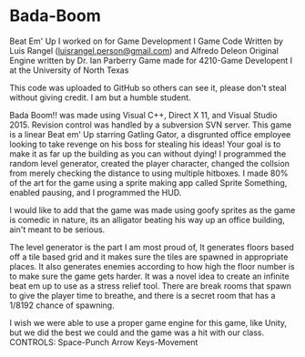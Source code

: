 # Bada-Boom
Beat Em' Up I worked on for Game Development I
Game Code Written by Luis Rangel (luisrangel.person@gmail.com) and Alfredo Deleon
Original Engine written by Dr. Ian Parberry
Game made for 4210-Game Developent I at the University of North Texas

This code was uploaded to GitHub so others can see it, please don't steal without giving credit. I am but a humble student.

Bada Boom!! was made using Visual C++, Direct X 11, and Visual Studio 2015. Revision control was handled by a subversion SVN server. 
This game is a linear Beat em' Up starring Gatling Gator, a disgrunted office employee looking to take revenge on his boss for stealing his ideas!
Your goal is to make it as far up the building as you can without dying!
I programmed the random level generator, created the player character, changed the collsion from merely checking the distance to using multiple hitboxes.
I made 80% of the art for the game using a sprite making app called Sprite Something, enabled pausing, and I programmed the HUD.

I would like to add that the game was made using goofy sprites as the game is comedic in nature, its an alligator beating his way up an office building, ain't meant to be serious.

The level generator is the part I am most proud of, It generates floors based off a tile based grid and it makes sure the tiles are spawned in appropriate places.
It also generates enemies according to how high the floor number is to make sure the game gets harder. 
It was a novel idea to create an infinite beat em up to use as a stress relief tool. 
There are break rooms that spawn to give the player time to breathe, and there is a secret room that has a 1/8192 chance of spawning.

I wish we were able to use a proper game engine for this game, like Unity, but we did the best we could and the game was a hit with our class.
CONTROLS:
Space-Punch
Arrow Keys-Movement
